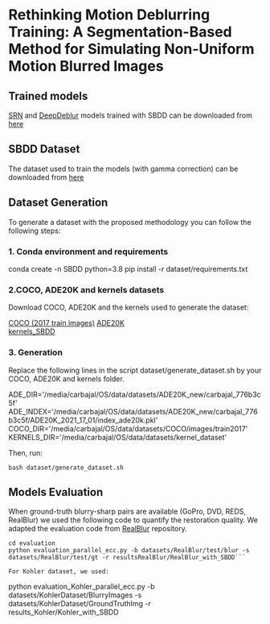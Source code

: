 # Rethinking Motion Deblurring Training: A Segmentation-Based Method for Simulating Non-Uniform Motion Blurred Images

## Trained models

[SRN](https://github.com/jiangsutx/SRN-Deblur) and [DeepDeblur](https://github.com/SeungjunNah/DeepDeblur-PyTorch) models trained with SBDD can be downloaded from [here](https://iie.fing.edu.uy/~carbajal/SBDD/trained_models.zip)

## SBDD Dataset 

The dataset used to train the models (with gamma correction) can be downloaded from [here](https://iie.fing.edu.uy/~carbajal/SBDD/SBDD_gamma.zip)

## Dataset Generation

To generate a dataset with the proposed methodology you can follow the following steps:

### 1. Conda environment and requirements

conda create -n SBDD python=3.8
pip install -r dataset/requirements.txt

### 2.COCO, ADE20K and kernels datasets

Download COCO, ADE20K and the kernels used to generate the dataset:

[COCO (2017 train images)](https://cocodataset.org/#download)
[ADE20K](https://groups.csail.mit.edu/vision/datasets/ADE20K/)        
[kernels_SBDD](https://iie.fing.edu.uy/~carbajal/SBDD/kernelsSBDD.zip)

### 3. Generation

Replace the following lines in the script dataset/generate_dataset.sh by your COCO, ADE20K and kernels folder.

ADE_DIR='/media/carbajal/OS/data/datasets/ADE20K_new/carbajal_776b3c5f'
ADE_INDEX='/media/carbajal/OS/data/datasets/ADE20K_new/carbajal_776b3c5f/ADE20K_2021_17_01/index_ade20k.pkl'
COCO_DIR='/media/carbajal/OS/data/datasets/COCO/images/train2017'
KERNELS_DIR='/media/carbajal/OS/data/datasets/kernel_dataset'

Then, run:

```
bash dataset/generate_dataset.sh
```

## Models Evaluation


When ground-truth blurry-sharp pairs are available (GoPro, DVD, REDS, RealBlur) we used the following code to quantify the restoration quality. We adapted the evaluation code from [RealBlur](https://github.com/rimchang/RealBlur)  repository.

```
cd evaluation
python evaluation_parallel_ecc.py -b datasets/RealBlur/test/blur -s datasets/RealBlur/test/gt -r resultsRealBlur/RealBlur_with_SBDD```

For Kohler dataset, we used:
```
python evaluation_Kohler_parallel_ecc.py -b datasets/KohlerDataset/BlurryImages -s datasets/KohlerDataset/GroundTruthImg -r results_Kohler/Kohler_with_SBDD
```
